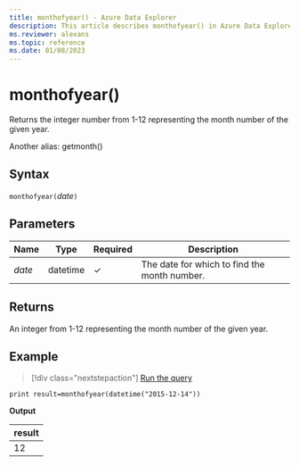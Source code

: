 ```yaml
---
title: monthofyear() - Azure Data Explorer
description: This article describes monthofyear() in Azure Data Explorer.
ms.reviewer: alexans
ms.topic: reference
ms.date: 01/08/2023
---
```

# monthofyear()

Returns the integer number from 1-12 representing the month number of the given year.

Another alias: getmonth()

## Syntax

`monthofyear(`*date*`)`

## Parameters

| Name | Type | Required | Description |
|--|--|--|--|
| *date* | datetime | &check; | The date for which to find the month number. |

## Returns

An integer from 1-12 representing the month number of the given year.

## Example

> [!div class="nextstepaction"]
> <a href="https://dataexplorer.azure.com/clusters/help/databases/Samples?query=H4sIAAAAAAAAAysoyswrUShKLS7NKbHNzc8rychPq0xNLNJISSxJLcnMTdVQMjIwNNU1NNI1NFHS1AQAVHohRTAAAAA=" target="_blank">Run the query</a>

```kusto
print result=monthofyear(datetime("2015-12-14"))
```

**Output**

|result|
|--|
|12|
